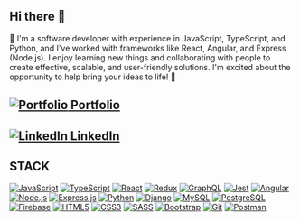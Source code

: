 ## Hi there 👋 

🌱  I'm a software developer with experience in JavaScript, TypeScript, and Python, and I've worked with frameworks like React, Angular, and Express (Node.js). I enjoy learning new things and collaborating with people to create effective, scalable, and user-friendly solutions. I'm excited about the opportunity to help bring your ideas to life! 🔭

## [![Portfolio](https://img.icons8.com/color/18/000000/domain.png) Portfolio](https://salvadormartin3z.netlify.app/)

## [![LinkedIn](https://img.icons8.com/color/18/000000/linkedin.png) LinkedIn](https://www.linkedin.com/in/salvadormtz/)

## STACK

<a href="https://developer.mozilla.org/en-US/docs/Web/JavaScript" target="_blank"><img src="https://img.icons8.com/color/48/000000/javascript.png" alt="JavaScript"></a>
<a href="https://www.typescriptlang.org/" target="_blank"><img src="https://img.icons8.com/color/48/000000/typescript.png" alt="TypeScript"></a>
<a href="https://react.dev/" target="_blank"><img src="https://img.icons8.com/officel/48/react.png" alt="React"></a>
<a href="https://redux.js.org/" target="_blank"><img src="https://img.icons8.com/color/48/000000/redux.png" alt="Redux"></a>
<a href="https://graphql.org/" target="_blank"><img src="https://img.icons8.com/color/48/000000/graphql.png" alt="GraphQL"></a>
<a href="https://jestjs.io/" target="_blank"><img src="https://img.icons8.com/external-tal-revivo-color-tal-revivo/48/external-jest-can-collect-code-coverage-information-from-entire-projects-logo-color-tal-revivo.png" alt="Jest"></a>
<a href="https://angular.io/" target="_blank"><img src="https://img.icons8.com/color/48/000000/angularjs.png" alt="Angular"></a>
<a href="https://nodejs.org/" target="_blank"><img src="https://img.icons8.com/color/48/000000/nodejs.png" alt="Node.js"></a>
<a href="https://expressjs.com/" target="_blank"><img src="https://img.icons8.com/ios/48/express-js.png" alt="Express.js"></a>
<a href="https://www.python.org/" target="_blank"><img src="https://img.icons8.com/color/48/000000/python.png" alt="Python"></a>
<a href="https://www.djangoproject.com/" target="_blank"><img src="https://img.icons8.com/color/48/000000/django.png" alt="Django"></a>
<a href="https://www.mysql.com/" target="_blank"><img src="https://img.icons8.com/color/48/000000/mysql-logo.png" alt="MySQL"></a>
<a href="https://www.postgresql.org/" target="_blank"><img src="https://img.icons8.com/color/48/000000/postgreesql.png" alt="PostgreSQL"></a>
<a href="https://firebase.google.com/" target="_blank"><img src="https://img.icons8.com/color/48/000000/firebase.png" alt="Firebase"></a>
<a href="https://developer.mozilla.org/en-US/docs/Web/Guide/HTML/HTML5" target="_blank"><img src="https://img.icons8.com/color/48/000000/html-5.png" alt="HTML5"></a>
<a href="https://developer.mozilla.org/en-US/docs/Web/CSS" target="_blank"><img src="https://img.icons8.com/color/48/000000/css3.png" alt="CSS3"></a>
<a href="https://sass-lang.com/" target="_blank"><img src="https://img.icons8.com/color/48/000000/sass.png" alt="SASS"></a>
<a href="https://getbootstrap.com/" target="_blank"><img src="https://img.icons8.com/color/48/000000/bootstrap.png" alt="Bootstrap"></a>
<a href="https://git-scm.com/" target="_blank"><img src="https://img.icons8.com/color/48/000000/git.png" alt="Git"></a>
<a href="https://www.postman.com/" target="_blank"><img src="https://img.icons8.com/dusk/48/000000/postman-api.png" alt="Postman"></a>
